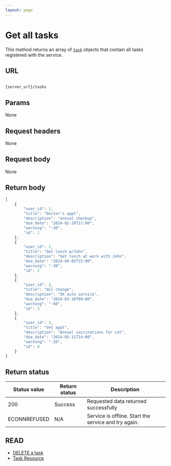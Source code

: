 ```yaml
---
layout: page
---
```


# Get all tasks

This method returns an array of [`task`](task.md) objects that contain all tasks registered with the service.

## URL

```shell

{server_url}/tasks
```

## Params

None

## Request headers

None

## Request body

None

## Return body

```js
[
    {
        "user_id": 1,
        "title": "Doctor's appt",
        "description": "annual checkup",
        "due_date": "2024-02-20T17:00",
        "warning": "-30",
        "id": 1
    },
    {
        "user_id": 1,
        "title": "Get lunch w/John",
        "description": "Get lunch at work with John",
        "due_date": "2024-04-02T15:00",
        "warning": "-30",
        "id": 2
    },
    {
        "user_id": 2,
        "title": "Oil change",
        "description": "5K auto service",
        "due_date": "2024-03-10T09:00",
        "warning": "-60",
        "id": 3
    },
    {
        "user_id": 3,
        "title": "Vet appt",
        "description": "Annual vaccinations for cat",
        "due_date": "2024-05-11T14:00",
        "warning": "-20",
        "id": 4
    }
]
```

## Return status

| Status value | Return status | Description |
| ------------- | ----------- | ----------- |
| 200 | Success | Requested data returned successfully |
|  ECONNREFUSED | N/A | Service is offline. Start the service and try again. |

## READ
* [DELETE a task](delete-a-task_chood.md)
* [Task Resource](task.md)
